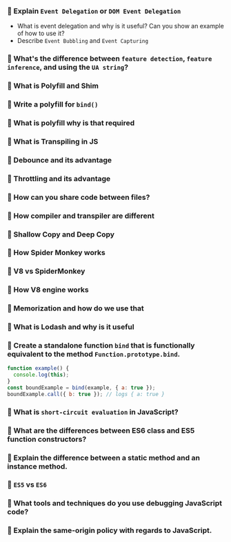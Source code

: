 
### 🔸 Explain `Event Delegation` or `DOM Event Delegation`
- What is event delegation and why is it useful? Can you show an example of how to use it?
- Describe `Event Bubbling` and `Event Capturing`
### 🔸 What's the difference between `feature detection`, `feature inference`, and using the `UA string`?

### 🔸 What is Polyfill and Shim
### 🔸 Write a polyfill for `bind()`
### 🔸 What is polyfill why is that required
### 🔸 What is Transpiling in JS

### 🔸 Debounce and its advantage
### 🔸 Throttling and its advantage
### 🔸 How can you share code between files?
### 🔸 How compiler and transpiler are different
### 🔸 Shallow Copy and Deep Copy
### 🔸 How Spider Monkey works
### 🔸 V8 vs SpiderMonkey
### 🔸 How V8 engine works
### 🔸 Memorization and how do we use that
### 🔸 What is Lodash and why is it useful
### 🔸 Create a standalone function `bind` that is functionally equivalent to the method `Function.prototype.bind`.
```js
function example() {
  console.log(this);
}
const boundExample = bind(example, { a: true });
boundExample.call({ b: true }); // logs { a: true }
```
### 🔸 What is `short-circuit evaluation` in JavaScript?
### 🔸 What are the differences between ES6 class and ES5 function constructors?
### 🔸 Explain the difference between a static method and an instance method.
### 🔸 `ES5` vs `ES6`
### 🔸 What tools and techniques do you use debugging JavaScript code?
### 🔸 Explain the same-origin policy with regards to JavaScript.